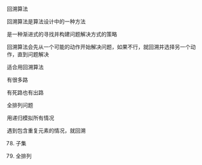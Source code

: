 回溯算法

回溯算法是算法设计中的一种方法

是一种渐进式的寻找并构建问题解决方式的策略

回溯算法会先从一个可能的动作开始解决问题，如果不行，就回溯并选择另一个动作，直到问题解决


适合用回溯算法

有很多路

有死路也有出路

全排列问题

用递归模拟所有情况

遇到包含重复元素的情况，就回溯

78. 子集

46. 全排列